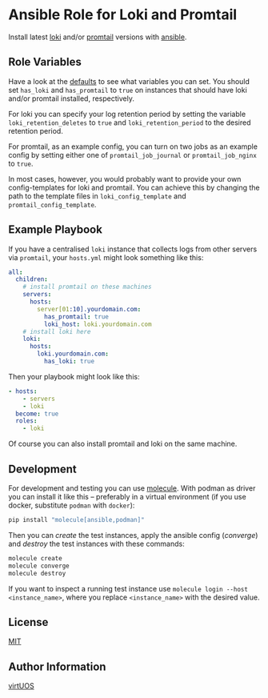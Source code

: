 # Ansible Role for Loki and Promtail

Install latest [loki](https://github.com/grafana/loki) and/or [promtail](https://grafana.com/docs/loki/latest/clients/promtail/) versions with [ansible](https://docs.ansible.com/).

## Role Variables

Have a look at the [defaults](defaults/main.yml) to see what variables you can set.
You should set `has_loki` and `has_promtail` to `true` on instances that should have loki and/or promtail installed, respectively.

For loki you can specify your log retention period by setting the variable `loki_retention_deletes` to `true` and
`loki_retention_period` to the desired retention period.

For promtail, as an example config, you can turn on two jobs as an example config by setting either one of `promtail_job_journal` or `promtail_job_nginx` to `true`.

In most cases, however, you would probably want to provide your own config-templates for loki and promtail.
You can achieve this by changing the path to the template files in `loki_config_template` and `promtail_config_template`.

## Example Playbook

If you have a centralised `loki` instance that collects logs from other servers via `promtail`, your `hosts.yml` might look something like this:

```yaml
all:
  children:
    # install promtail on these machines
    servers:
      hosts:
        server[01:10].yourdomain.com:
          has_promtail: true
          loki_host: loki.yourdomain.com
    # install loki here
    loki:
      hosts:
        loki.yourdomain.com:
          has_loki: true
```

Then your playbook might look like this:

```yaml
- hosts:
    - servers
    - loki
  become: true
  roles:
    - loki
```

Of course you can also install promtail and loki on the same machine.

## Development

For development and testing you can use [molecule](https://molecule.readthedocs.io/en/latest/).
With podman as driver you can install it like this – preferably in a virtual environment (if you use docker, substitute `podman` with `docker`):

```bash
pip install "molecule[ansible,podman]"
```

Then you can *create* the test instances, apply the ansible config (*converge*) and *destroy* the test instances with these commands:

```bash
molecule create
molecule converge
molecule destroy
```

If you want to inspect a running test instance use `molecule login --host <instance_name>`, where you replace `<instance_name>` with the desired value.

## License

[MIT](LICENSE)

## Author Information

[virtUOS](https://www.virtuos.uni-osnabrueck.de)
